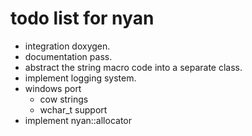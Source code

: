 todo list for nyan
==================

- integration doxygen.
- documentation pass.
- abstract the string macro code into a separate class.
- implement logging system.
- windows port
  - cow strings
  - wchar_t support
- implement nyan::allocator

